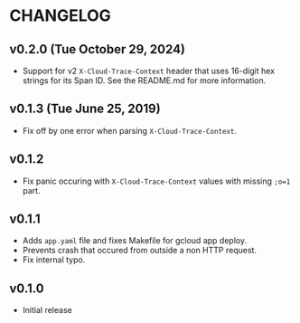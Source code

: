 # CHANGELOG
## v0.2.0 (Tue October 29, 2024)
+ Support for v2 `X-Cloud-Trace-Context` header that uses 16-digit hex strings for its Span ID. See the README.md for more information.

## v0.1.3 (Tue June 25, 2019)
+ Fix off by one error when parsing `X-Cloud-Trace-Context`.

## v0.1.2
+ Fix panic occuring with `X-Cloud-Trace-Context` values with missing `;o=1` part.

## v0.1.1
+ Adds `app.yaml` file and fixes Makefile for gcloud app deploy.
+ Prevents crash that occured from outside a non HTTP request.
+ Fix internal typo.

## v0.1.0
+ Initial release

